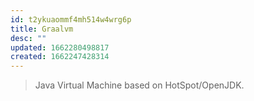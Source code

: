 ```yaml
---
id: t2ykuaommf4mh514w4wrg6p
title: Graalvm
desc: ""
updated: 1662280498817
created: 1662247428314
---
```


> Java Virtual Machine based on HotSpot/OpenJDK.
